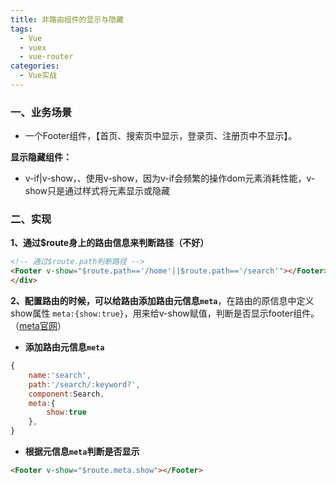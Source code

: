 ```yaml
---
title: 非路由组件的显示与隐藏
tags:
  - Vue
  - vuex
  - vue-router
categories:
  - Vue实战
---
```




### 一、业务场景

+ 一个Footer组件，【首页、搜索页中显示，登录页、注册页中不显示】。

**显示隐藏组件：**

+ v-if|v-show，、使用v-show，因为v-if会频繁的操作dom元素消耗性能，v-show只是通过样式将元素显示或隐藏

### 二、实现

**1、通过$route身上的路由信息来判断路径（不好）**

```html
<!-- 通过$route.path判断路径 -->
<Footer v-show="$route.path=='/home'||$route.path=='/search'"></Footer>
</div>
```

**2、配置路由的时候，可以给路由添加路由元信息`meta`**，在路由的原信息中定义show属性 `meta:{show:true}`，用来给v-show赋值，判断是否显示footer组件。（[meta官网](https://router.vuejs.org/zh/guide/advanced/meta.html)）

+ **添加路由元信息`meta`**

```js
{
    name:'search',
    path:'/search/:keyword?',
    component:Search,
    meta:{
        show:true
    },
}
```

+ **根据元信息`meta`判断是否显示**

```html
<Footer v-show="$route.meta.show"></Footer>
```

